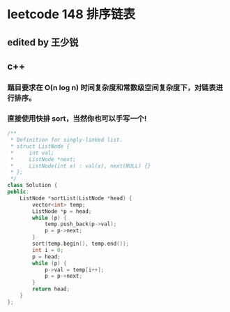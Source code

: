 # leetcode 148 排序链表

## edited by 王少锐

## c++

### 题目要求在 O(n log n) 时间复杂度和常数级空间复杂度下，对链表进行排序。

### 直接使用快排 sort，当然你也可以手写一个!

```cpp
/**
 * Definition for singly-linked list.
 * struct ListNode {
 *     int val;
 *     ListNode *next;
 *     ListNode(int x) : val(x), next(NULL) {}
 * };
 */
class Solution {
public:
    ListNode *sortList(ListNode *head) {
        vector<int> temp;
        ListNode *p = head;
        while (p) {
            temp.push_back(p->val);
            p = p->next;
        }
        sort(temp.begin(), temp.end());
        int i = 0;
        p = head;
        while (p) {
            p->val = temp[i++];
            p = p->next;
        }
        return head;
    }
};

```
